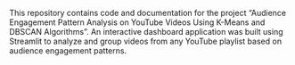 This repository contains code and documentation for the project “Audience Engagement Pattern Analysis on YouTube Videos Using K-Means and DBSCAN Algorithms”. An interactive dashboard application was built using Streamlit to analyze and group videos from any YouTube playlist based on audience engagement patterns.
